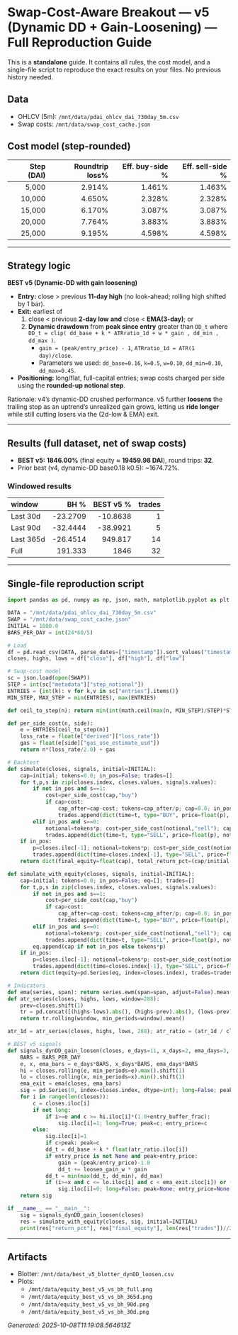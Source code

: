 # Swap-Cost-Aware Breakout — v5 (Dynamic DD + Gain-Loosening) — Full Reproduction Guide
This is a **standalone** guide. It contains all rules, the cost model, and a single-file script to reproduce the exact results on your files. No previous history needed.
## Data
- OHLCV (5m): `/mnt/data/pdai_ohlcv_dai_730day_5m.csv`
- Swap costs: `/mnt/data/swap_cost_cache.json`
## Cost model (step-rounded)
| Step (DAI) | Roundtrip loss% | Eff. buy-side % | Eff. sell-side % |
|---:|---:|---:|---:|
| 5,000 | 2.914% | 1.461% | 1.463% |
| 10,000 | 4.650% | 2.328% | 2.328% |
| 15,000 | 6.170% | 3.087% | 3.087% |
| 20,000 | 7.764% | 3.883% | 3.883% |
| 25,000 | 9.195% | 4.598% | 4.598% |

---

## Strategy logic
**BEST v5 (Dynamic-DD with gain loosening)**
- **Entry:** close > previous **11-day high** (no look-ahead; rolling high shifted by 1 bar).
- **Exit:** earliest of
  1) close < previous **2-day low** **and** close < **EMA(3-day)**; or
  2) **Dynamic drawdown** from **peak since entry** greater than `DD_t` where
     `DD_t = clip( dd_base + k * ATRratio_1d + w * gain , dd_min , dd_max )`.
     - `gain = (peak/entry_price) - 1`, `ATRratio_1d = ATR(1 day)/close`.
     - Parameters we used: `dd_base=0.16`, `k=0.5`, `w=0.10`, `dd_min=0.10`, `dd_max=0.45`.
- **Positioning:** long/flat, full-capital entries; swap costs charged per side using the **rounded-up notional step**.

Rationale: v4’s dynamic-DD crushed performance. v5 further **loosens** the trailing stop as an uptrend’s unrealized gain grows, letting us **ride longer** while still cutting losers via the (2d-low & EMA) exit.

---

## Results (full dataset, net of swap costs)
- **BEST v5:** **1846.00%** (final equity ≈ **19459.98 DAI**), round trips: **32**.
- Prior best (v4, dynamic-DD base0.18 k0.5): ~1674.72%.

### Windowed results
| window    |     BH % |   BEST v5 % |   trades |
|:----------|---------:|------------:|---------:|
| Last 30d  | -23.2709 |    -10.8638 |        1 |
| Last 90d  | -32.4444 |    -38.9921 |        5 |
| Last 365d | -26.4514 |    949.817  |       14 |
| Full      | 191.333  |   1846      |       32 |

---

## Single-file reproduction script

```python
import pandas as pd, numpy as np, json, math, matplotlib.pyplot as plt

DATA = "/mnt/data/pdai_ohlcv_dai_730day_5m.csv"
SWAP = "/mnt/data/swap_cost_cache.json"
INITIAL = 1000.0
BARS_PER_DAY = int(24*60/5)

# Load
df = pd.read_csv(DATA, parse_dates=["timestamp"]).sort_values("timestamp").set_index("timestamp")
closes, highs, lows = df["close"], df["high"], df["low"]

# Swap-cost model
sc = json.load(open(SWAP))
STEP = int(sc["metadata"]["step_notional"])
ENTRIES = {int(k): v for k,v in sc["entries"].items()}
MIN_STEP, MAX_STEP = min(ENTRIES), max(ENTRIES)

def ceil_to_step(n): return min(int(math.ceil(max(n, MIN_STEP)/STEP)*STEP), MAX_STEP)

def per_side_cost(n, side):
    e = ENTRIES[ceil_to_step(n)]
    loss_rate = float(e["derived"]["loss_rate"])
    gas = float(e[side]["gas_use_estimate_usd"])
    return n*(loss_rate/2.0) + gas

# Backtest
def simulate(closes, signals, initial=INITIAL):
    cap=initial; tokens=0.0; in_pos=False; trades=[]
    for t,p,s in zip(closes.index, closes.values, signals.values):
        if not in_pos and s==1:
            cost=per_side_cost(cap,"buy")
            if cap>cost:
                cap_after=cap-cost; tokens=cap_after/p; cap=0.0; in_pos=True
                trades.append(dict(time=t, type="BUY", price=float(p), notional=float(cap_after+cost), cost=float(cost), step=ceil_to_step(cap_after+cost)))
        elif in_pos and s==0:
            notional=tokens*p; cost=per_side_cost(notional,"sell"); cap=notional-cost; tokens=0.0; in_pos=False
            trades.append(dict(time=t, type="SELL", price=float(p), notional=float(notional), cost=float(cost), step=ceil_to_step(notional)))
    if in_pos:
        p=closes.iloc[-1]; notional=tokens*p; cost=per_side_cost(notional,"sell"); cap=notional-cost
        trades.append(dict(time=closes.index[-1], type="SELL", price=float(p), notional=float(notional), cost=float(cost), step=ceil_to_step(notional)))
    return dict(final_equity=float(cap), total_return_pct=(cap/initial-1.0)*100.0, trades=trades)

def simulate_with_equity(closes, signals, initial=INITIAL):
    cap=initial; tokens=0.0; in_pos=False; eq=[]; trades=[]
    for t,p,s in zip(closes.index, closes.values, signals.values):
        if not in_pos and s==1:
            cost=per_side_cost(cap,"buy")
            if cap>cost:
                cap_after=cap-cost; tokens=cap_after/p; cap=0.0; in_pos=True
                trades.append(dict(time=t, type="BUY", price=float(p), notional=float(cap_after+cost), cost=float(cost), step=ceil_to_step(cap_after+cost)))
        elif in_pos and s==0:
            notional=tokens*p; cost=per_side_cost(notional,"sell"); cap=notional-cost; tokens=0.0; in_pos=False
            trades.append(dict(time=t, type="SELL", price=float(p), notional=float(notional), cost=float(cost), step=ceil_to_step(notional)))
        eq.append(cap if not in_pos else tokens*p)
    if in_pos:
        p=closes.iloc[-1]; notional=tokens*p; cost=per_side_cost(notional,"sell"); cap=notional-cost; eq[-1]=cap
        trades.append(dict(time=closes.index[-1], type="SELL", price=float(p), notional=float(notional), cost=float(cost), step=ceil_to_step(notional)))
    return dict(equity=pd.Series(eq, index=closes.index), trades=trades, final_equity=float(eq[-1]), return_pct=(eq[-1]/initial-1.0)*100.0)

# Indicators
def ema(series, span): return series.ewm(span=span, adjust=False).mean()
def atr_series(closes, highs, lows, window=288):
    prev=closes.shift(1)
    tr = pd.concat([(highs-lows).abs(), (highs-prev).abs(), (lows-prev).abs()], axis=1).max(axis=1)
    return tr.rolling(window, min_periods=window).mean()

atr_1d = atr_series(closes, highs, lows, 288); atr_ratio = (atr_1d / closes).fillna(0)

# BEST v5 signals
def signals_dynDD_gain_loosen(closes, e_days=11, x_days=2, ema_days=3, dd_base=0.16, k=0.5, dd_min=0.10, dd_max=0.45, entry_buffer_frac=0.0, loosen_gain_w=0.10):
    BARS = BARS_PER_DAY
    e, x, ema_bars = e_days*BARS, x_days*BARS, ema_days*BARS
    hi = closes.rolling(e, min_periods=e).max().shift(1)
    lo = closes.rolling(x, min_periods=x).min().shift(1)
    ema_exit = ema(closes, ema_bars)
    sig = pd.Series(0, index=closes.index, dtype=int); long=False; peak=None; entry_price=None
    for i in range(len(closes)):
        c = closes.iloc[i]
        if not long:
            if i>=e and c >= hi.iloc[i]*(1.0+entry_buffer_frac):
                sig.iloc[i]=1; long=True; peak=c; entry_price=c
        else:
            sig.iloc[i]=1
            if c>peak: peak=c
            dd_t = dd_base + k * float(atr_ratio.iloc[i])
            if entry_price is not None and peak>entry_price:
                gain = (peak/entry_price)-1.0
                dd_t += loosen_gain_w * gain
            dd_t = min(max(dd_t, dd_min), dd_max)
            if (i>=x and c <= lo.iloc[i] and c < ema_exit.iloc[i]) or (peak is not None and c <= peak*(1-dd_t)):
                sig.iloc[i]=0; long=False; peak=None; entry_price=None
    return sig

if __name__ == "__main__":
    sig = signals_dynDD_gain_loosen(closes)
    res = simulate_with_equity(closes, sig, initial=INITIAL)
    print(res["return_pct"], res["final_equity"], len(res["trades"])//2)
```

---

## Artifacts
- Blotter: `/mnt/data/best_v5_blotter_dynDD_loosen.csv`
- Plots:  
  - `/mnt/data/equity_best_v5_vs_bh_full.png`  
  - `/mnt/data/equity_best_v5_vs_bh_365d.png`  
  - `/mnt/data/equity_best_v5_vs_bh_90d.png`  
  - `/mnt/data/equity_best_v5_vs_bh_30d.png`

*Generated: 2025-10-08T11:19:08.564613Z*

